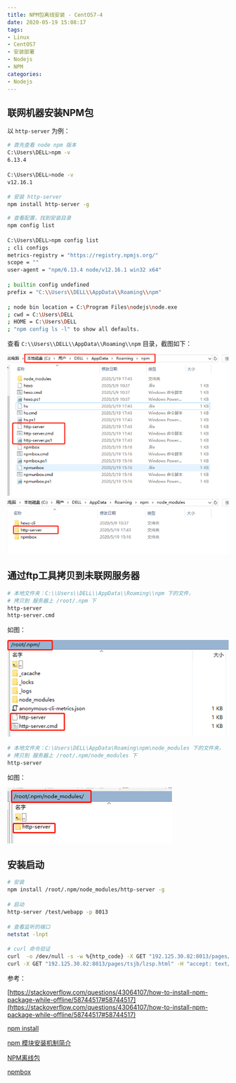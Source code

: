 ```yaml
---
title: NPM包离线安装 - CentOS7-4
date: 2020-05-19 15:08:17
tags:
- Linux
- CentOS7
- 安装部署
- Nodejs
- NPM
categories: 
- Nodejs
---
```


## 联网机器安装NPM包

以 `http-server` 为例：

```sh
# 首先查看 node npm 版本
C:\Users\DELL>npm -v
6.13.4

C:\Users\DELL>node -v
v12.16.1

# 安装 http-server
npm install http-server -g
```

```sh
# 查看配置，找到安装目录
npm config list

C:\Users\DELL>npm config list
; cli configs
metrics-registry = "https://registry.npmjs.org/"
scope = ""
user-agent = "npm/6.13.4 node/v12.16.1 win32 x64"

; builtin config undefined
prefix = "C:\\Users\\DELL\\AppData\\Roaming\\npm"

; node bin location = C:\Program Files\nodejs\node.exe
; cwd = C:\Users\DELL
; HOME = C:\Users\DELL
; "npm config ls -l" to show all defaults.
```

查看 `C:\\Users\\DELL\\AppData\\Roaming\\npm` 目录，截图如下：

![npm-path.png](/img/npm-path.png)
![npm-http-server](/img/npm-http-server.png)

## 通过ftp工具拷贝到未联网服务器


```sh
# 本地文件夹：C:\\Users\\DELL\\AppData\\Roaming\\npm 下的文件，
# 拷贝到 服务器上 /root/.npm 下
http-server
http-server.cmd
```

如图：

![微信截图_20200520102421.png](/img/微信截图_20200520102421.png)


```sh
# 本地文件夹：C:\Users\DELL\AppData\Roaming\npm\node_modules 下的文件夹，
# 拷贝到 服务器上 /root/.npm/node_modules 下
http-server
```

如图：

![微信截图_20200520102513.png](/img/微信截图_20200520102513.png)


## 安装启动

```sh
# 安装
npm install /root/.npm/node_modules/http-server -g

# 启动
http-server /test/webapp -p 8013

# 查看监听的端口
netstat -lnpt

# curl 命令验证
curl  -o /dev/null -s -w %{http_code} -X GET "192.125.30.82:8013/pages/tsjb/lzsp.html" -H "accept: text/html"
curl -X GET "192.125.30.82:8013/pages/tsjb/lzsp.html" -H "accept: text/html"
```

参考：

[https://stackoverflow.com/questions/43064107/how-to-install-npm-package-while-offline/58744517#58744517](https://stackoverflow.com/questions/43064107/how-to-install-npm-package-while-offline/58744517#58744517)

[npm install](https://docs.npmjs.com/cli/install)

[npm 模块安装机制简介](http://www.ruanyifeng.com/blog/2016/01/npm-install.html)

[NPM离线包](https://www.zybuluo.com/lxjwlt/note/297879)

[npmbox](https://github.com/arei/npmbox)